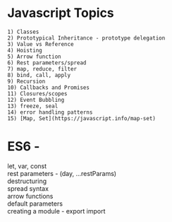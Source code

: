 # Javascript Topics

    1) Classes
    2) Prototypical Inheritance - prototype delegation
    3) Value vs Reference
    4) Hoisting
    5) Arrow function
    6) Rest parameters/spread
    7) map, reduce, filter
    8) bind, call, apply
    9) Recursion
    10) Callbacks and Promises
    11) Closures/scopes
    12) Event Bubbling
    13) freeze, seal
    14) error handling patterns
    15) [Map, Set](https://javascript.info/map-set)


# ES6 -

let, var, const <br>
rest parameters - (day, ...restParams) <br>
destructuring <br>
spread syntax <br>
arrow functions <br>
default parameters <br>
creating a module - export import <br>
